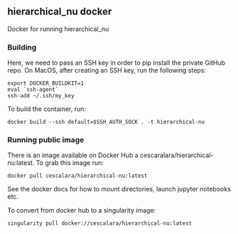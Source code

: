 ## hierarchical_nu docker

Docker for running hierarchical_nu

### Building

Here, we need to pass an SSH key in order to pip install the private GitHub repo. On MacOS, after creating an SSH key, run the following steps:

```
export DOCKER_BUILDKIT=1
eval `ssh-agent`
ssh-add ~/.ssh/my_key
```

To build the container, run:

```
docker build --ssh default=$SSH_AUTH_SOCK . -t hierarchical-nu
```

### Running public image

There is an image available on Docker Hub a cescaralara/hierarchical-nu:latest. To grab this image run:

```
docker pull cescalara/hierarchical-nu:latest
```

See the docker docs for how to mount directories, launch jupyter notebooks etc.

To convert from docker hub to a singularity image:

```
singularity pull docker://cescalara/hierarchical-nu:latest
```



